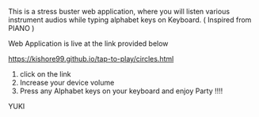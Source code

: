 This is a stress buster web application, where you will listen various instrument audios while typing alphabet keys on Keyboard. ( Inspired from PIANO )

Web Application is live at the link provided below

https://kishore99.github.io/tap-to-play/circles.html

1. click on the link
2. Increase your device volume
3. Press any Alphabet keys on your keyboard and enjoy Party !!!!


YUKI
